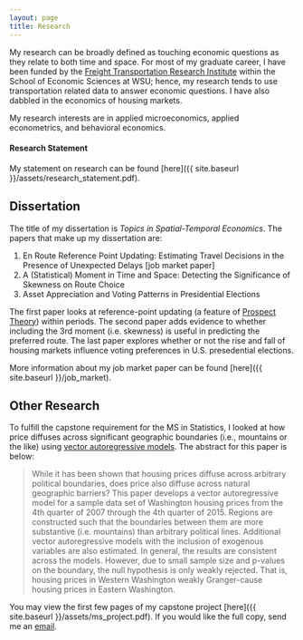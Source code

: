 ```yaml
---
layout: page
title: Research
---
```


My research can be broadly defined as touching economic questions as they relate to both time and space. For most of my graduate career, I have been funded by the [Freight Transportation Research Institute](http://ses.wsu.edu/fpti/) within the School of Economic Sciences at WSU; hence, my research tends to use transportation related data to answer economic questions. I have also dabbled in the economics of housing markets.

My research interests are in applied microeconomics, applied econometrics, and behavioral economics.

#### Research Statement

My statement on research can be found [here]({{ site.baseurl }}/assets/research_statement.pdf).

## Dissertation
The title of my dissertation is *Topics in Spatial-Temporal Economics*. The papers that make up my dissertation are:

1. En Route Reference Point Updating: Estimating Travel Decisions in the Presence of Unexpected Delays [job market paper]
2. A (Statistical) Moment in Time and Space: Detecting the Significance of Skewness on Route Choice
3. Asset Appreciation and Voting Patterns in Presidential Elections

The first paper looks at reference-point updating (a feature of [Prospect Theory](https://en.wikipedia.org/wiki/Prospect_theory)) within periods. The second paper adds evidence to whether including the 3rd moment (i.e. skewness) is useful in predicting the preferred route. The last paper explores whether or not the rise and fall of housing markets influence voting preferences in U.S. presedential elections.

More information about my job market paper can be found [here]({{ site.baseurl }}/job_market).

## Other Research

To fulfill the capstone requirement for the MS in Statistics, I looked at how price diffuses across significant geographic boundaries (i.e., mountains or the like) using [vector autoregressive models](https://en.wikipedia.org/wiki/Vector_autoregression). The abstract for this paper is below:

> While it has been shown that housing prices diffuse across arbitrary political boundaries, does price also diffuse across natural geographic barriers? This paper develops a vector autoregressive model for a sample data set of Washington housing prices from the 4th quarter of 2007 through the 4th quarter of 2015. Regions are constructed such that the boundaries between them are more substantive (i.e. mountains) than arbitrary political lines. Additional vector autoregressive models with the inclusion of exogenous variables are also estimated. In general, the results are consistent across the models. However, due to small sample size and p-values on the boundary, the null hypothesis is only weakly rejected. That is, housing prices in Western Washington weakly Granger-cause housing prices in Eastern Washington.

You may view the first few pages of my capstone project [here]({{ site.baseurl }}/assets/ms_project.pdf). If you would like the full copy, send me an [email](mailto:jbradleyeustice@gmail.com).
